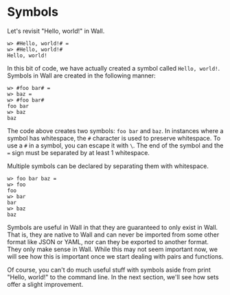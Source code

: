 # Symbols

Let's revisit "Hello, world!" in Wall.

```
w> #Hello, world!# =
w> #Hello, world!#
Hello, world!
```

In this bit of code, we have actually created a symbol called `Hello, world!`. Symbols in Wall are created in the following manner:

```
w> #foo bar# =
w> baz =
w> #foo bar#
foo bar
w> baz
baz
```

The code above creates two symbols: `foo bar` and `baz`.  In instances where a symbol has whitespace, the `#` character is used to preserve whitespace.  To use a `#` in a symbol, you can escape it with `\`.  The end of the symbol and the `=` sign must be separated by at least 1 whitespace.

Multiple symbols can be declared by separating them with whitespace.

```
w> foo bar baz =
w> foo
foo
w> bar
bar
w> baz
baz
```

Symbols are useful in Wall in that they are guaranteed to only exist in Wall.  That is, they are native to Wall and can never be imported from some other format like JSON or YAML, nor can they be exported to another format.  They only make sense in Wall.  While this may not seem important now, we will see how this is important once we start dealing with pairs and functions.

Of course, you can't do much useful stuff with symbols aside from print "Hello, world!" to the command line.  In the next section, we'll see how sets offer a slight improvement.
